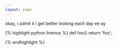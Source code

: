 ```yaml
---
layout: page
---
```

okay, i admit it i get better looking each day ee ay

{% highlight python linenos %}
def foo()
return 'foo';

{% endhighlight %}